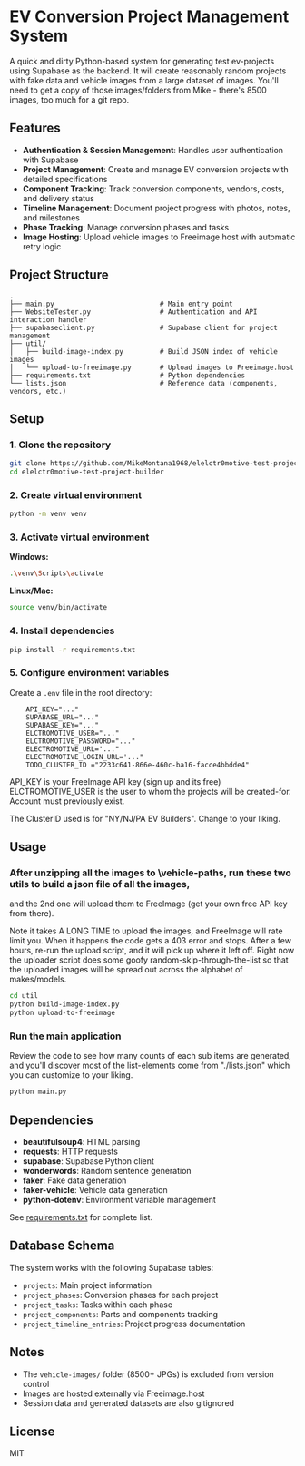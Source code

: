 # EV Conversion Project Management System

A quick and dirty Python-based system for generating test ev-projects using Supabase as the backend.
It will create reasonably random projects with  fake data and vehicle images from a large dataset of images. You'll need to get a copy of those images/folders from Mike - there's 8500 images, too much for a git repo.


## Features

- **Authentication & Session Management**: Handles user authentication with Supabase
- **Project Management**: Create and manage EV conversion projects with detailed specifications
- **Component Tracking**: Track conversion components, vendors, costs, and delivery status
- **Timeline Management**: Document project progress with photos, notes, and milestones
- **Phase Tracking**: Manage conversion phases and tasks
- **Image Hosting**: Upload vehicle images to Freeimage.host with automatic retry logic

## Project Structure

```
.
├── main.py                          # Main entry point
├── WebsiteTester.py                 # Authentication and API interaction handler
├── supabaseclient.py                # Supabase client for project management
├── util/
│   ├── build-image-index.py         # Build JSON index of vehicle images
│   └── upload-to-freeimage.py       # Upload images to Freeimage.host
├── requirements.txt                 # Python dependencies
└── lists.json                       # Reference data (components, vendors, etc.)
```

## Setup

### 1. Clone the repository

```bash
git clone https://github.com/MikeMontana1968/elelctr0motive-test-project-builder.git
cd elelctr0motive-test-project-builder
```

### 2. Create virtual environment

```bash
python -m venv venv
```

### 3. Activate virtual environment

**Windows:**
```bash
.\venv\Scripts\activate
```

**Linux/Mac:**
```bash
source venv/bin/activate
```

### 4. Install dependencies

```bash
pip install -r requirements.txt
```

### 5. Configure environment variables

Create a `.env` file in the root directory:

```env
    API_KEY="..."
    SUPABASE_URL="..."
    SUPABASE_KEY="..."
    ELCTROMOTIVE_USER="..."
    ELCTROMOTIVE_PASSWORD="..."
    ELECTROMOTIVE_URL='..."
    ELECTROMOTIVE_LOGIN_URL='..."
    TODO_CLUSTER_ID ="2233c641-866e-460c-ba16-facce4bbdde4"
```
API_KEY is your FreeImage API key (sign up and its free)
ELCTROMOTIVE_USER is the user to whom the projects will be created-for. Account must previously exist.

The ClusterID used is for "NY/NJ/PA EV Builders". Change to your liking.


## Usage

### After unzipping all the images to \vehicle-paths, run these two utils to build a json file of all the images,
and the 2nd one will upload them to FreeImage (get your own free API key from there).

Note it takes A LONG TIME to upload the images, and FreeImage will rate limit you. When it happens the code gets a 403 error and stops. After a few hours, re-run the upload script, and it will pick up where it left off.
Right now the uploader script does some goofy random-skip-through-the-list so that the uploaded images will be spread out across the alphabet of makes/models.

```bash
cd util
python build-image-index.py
python upload-to-freeimage
```

### Run the main application

Review the code to see how many counts of each sub items are generated, and you'll discover most of the list-elements come from "./lists.json" which you can customize to your liking. 

```bash
python main.py
```


## Dependencies

- **beautifulsoup4**: HTML parsing
- **requests**: HTTP requests
- **supabase**: Supabase Python client
- **wonderwords**: Random sentence generation
- **faker**: Fake data generation
- **faker-vehicle**: Vehicle data generation
- **python-dotenv**: Environment variable management

See [requirements.txt](requirements.txt) for complete list.

## Database Schema

The system works with the following Supabase tables:

- `projects`: Main project information
- `project_phases`: Conversion phases for each project
- `project_tasks`: Tasks within each phase
- `project_components`: Parts and components tracking
- `project_timeline_entries`: Project progress documentation

## Notes

- The `vehicle-images/` folder (8500+ JPGs) is excluded from version control
- Images are hosted externally via Freeimage.host
- Session data and generated datasets are also gitignored

## License

MIT
